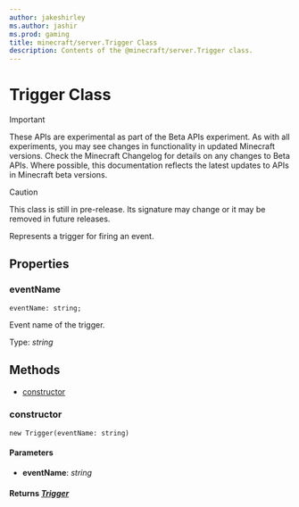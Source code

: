 ```yaml
---
author: jakeshirley
ms.author: jashir
ms.prod: gaming
title: minecraft/server.Trigger Class
description: Contents of the @minecraft/server.Trigger class.
---
```

# Trigger Class
>[!IMPORTANT]
>These APIs are experimental as part of the Beta APIs experiment. As with all experiments, you may see changes in functionality in updated Minecraft versions. Check the Minecraft Changelog for details on any changes to Beta APIs. Where possible, this documentation reflects the latest updates to APIs in Minecraft beta versions.

> [!CAUTION]
> This class is still in pre-release.  Its signature may change or it may be removed in future releases.

Represents a trigger for firing an event.

## Properties

### **eventName**
`eventName: string;`

Event name of the trigger.

Type: *string*

## Methods
- [constructor](#constructor)

### **constructor**
`
new Trigger(eventName: string)
`

#### **Parameters**
- **eventName**: *string*

#### **Returns** [*Trigger*](Trigger.md)



